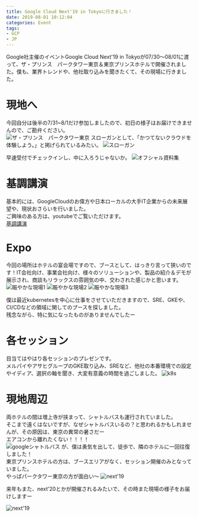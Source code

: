 ```yaml
---
title: Google Cloud Next'19 in Tokyoに行きました！
date: 2019-08-01 10:12:04
categories: Event
tags:
- GCP
- JP
---
```


Google社主催のイベントGoogle Cloud Next'19 in Tokyoが07/30〜08/01に渡って、ザ・プリンス　パークタワー東京＆東京プリンスホテルで開催されました。僕も、業界トレンドや、他社取り込みを聞きたくて、その現場に行きました。
<!--more-->

# 現地へ
今回自分は後半の7/31~8/1だけ参加しましたので、初日の様子はお届けできませんので、ご勘弁ください。  
![ザ・プリンス　パークタワー東京](http://wx3.sinaimg.cn/mw690/735d420agy1g5izwu8l3nj20ks0rlgtf.jpg)
スローガンとして、「かつてないクラウドを体験しよう。」と掲げられているみたい。
![スローガン](http://wx2.sinaimg.cn/mw690/735d420agy1g5jx8dx0ymj22io1w0b29.jpg)

早速受付でチェックインし、中に入ろうじゃないか。
![オフシャル資料集](http://wx3.sinaimg.cn/mw690/735d420agy1g5izwwxzazj21400u0quy.jpg)
# 基調講演
基本的には、GoogleCloudのお偉方や日本ローカルの大手IT企業からの未来展望や、現状おさらいを行いました。  
ご興味のある方は、youtubeでご覧いただけます。  
[基調講演](https://www.youtube.com/watch?v=MgXa9kLPUiA&feature=youtu.be)
# Expo
今回の場所はホテルの宴会場ですので、ブースとして、はっきり言って狭いのです！IT会社向け、事業会社向け、様々のソリューションや、製品の紹介＆デモが展示され、商談もリラックスの雰囲気の中、交わされた感じかと思います。  
![賑やかな現場1](http://wx4.sinaimg.cn/mw690/735d420agy1g5jx7w3d3fj22io1w0u0x.jpg)
![賑やかな現場2](http://wx1.sinaimg.cn/mw690/735d420agy1g5jx7mevvwj22io1w0x6p.jpg)
![賑やかな現場3](http://wx4.sinaimg.cn/mw690/735d420agy1g5izwxnecvj21400u0e81.jpg)

僕は最近kubernetesを中心に仕事をさせていただきますので、SRE、GKEや、CI/CDなどの領域に関してのプースを探しました。  
残念ながら、特に気になったものがありませんでしたー
# 各セッション
目当てはやはり各セッションのプレゼンです。  
メルパイやアサヒグループのGKE取り込み、SREなど、他社の本番環境での設定やイディア、選択の軸を聞き、大変有意義の時間を過ごしました。
![k8s](http://wx3.sinaimg.cn/mw690/735d420agy1g5izwx2yu8j21400u0wxx.jpg)
# 現地周辺
両ホテルの間は増上寺が挟まって、シャトルバスも運行されていました。  
そこまで遠くはないですが、なぜシャトルバスいるの？と思われるかもしれませんが、その原因は、東京の異常の暑さだー  
エアコンから離れたくない！！！！  
![googleシャトルバス](http://wx4.sinaimg.cn/mw690/735d420agy1g5jx83qchrj22io1w0kjl.jpg)
が、僕は勇気を出して、徒歩で、隣のホテルに一回往復しました！  
東京プリンスホテルの方は、ブースエリアがなく、セッション開催のみとなっていました。  
やっぱパークタワー東京の方が面白い〜
![next'19](http://wx4.sinaimg.cn/mw690/735d420agy1g5jx88fohwj21w02io4qq.jpg)

来年もまた、next'20とかが開催されるみたいで、その時また現場の様子をお届けしますー

![next'19](http://wx1.sinaimg.cn/mw690/735d420agy1g5jx8hikhzj21w02io7wh.jpg)